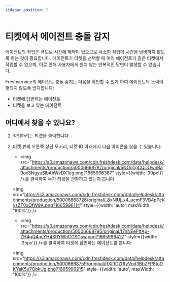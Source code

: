 ```yaml
---
sidebar_position: 5
---
```


# 티켓에서 에이전트 충돌 감지

에이전트의 작업은 극도로 시간에 제약이 있으므로 사소한 작업에 시간을 낭비하지 않도록 하는 것이 중요합니다. 에이전트가 티켓을 선택할 때 여러 에이전트가 같은 티켓에서 작업할 수 있으며, 이로 인해 사용자에게 원치 않는 반복적인 답변이 발생할 수 있습니다.

Freshservice의 에이전트 충돌 감지는 다음을 확인할 수 있게 하여 에이전트의 노력이 헛되지 않도록 방지합니다:

- 티켓에 답변하는 에이전트
- 티켓을 보고 있는 에이전트

## 어디에서 찾을 수 있나요?

1. 작업하려는 티켓을 클릭합니다

2. 티켓 뷰의 오른쪽 상단 모서리, 티켓 ID 아래에서 다음 아이콘을 찾을 수 있습니다:

   - <img src="https://s3.amazonaws.com/cdn.freshdesk.com/data/helpdesk/attachments/production/50006668787/original/5NOgTgCQDOwnBa9ox3NgyuSlbAhWvDX1eg.png?1665996367" style={{width: '30px'}} />를 클릭하여 누가 티켓을 관찰하고 있는지 봅니다

   <img src="https://s3.amazonaws.com/cdn.freshdesk.com/data/helpdesk/attachments/production/50006668726/original/_8xNlUj_x4_ucmF3VB4pPcKysZT0xQfW9A.png?1665996114" style={{width: 'auto', maxWidth: '100%'}} />

   - <img src="https://s3.amazonaws.com/cdn.freshdesk.com/data/helpdesk/attachments/production/50006668795/original/f7nNEeFtfAp-ZH4gQ4ncYH4SRYWhCGSGsw.png?1665996427" style={{width: '25px'}} />를 클릭하여 티켓에 답변하는 에이전트를 봅니다

   <img src="https://s3.amazonaws.com/cdn.freshdesk.com/data/helpdesk/attachments/production/50006668759/original/RXiRCZRtyVod3BbZFP8toDKYaK5u7QbkUg.png?1665996215" style={{width: 'auto', maxWidth: '100%'}} />